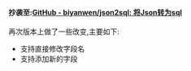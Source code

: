 #### 抄袭至:[GitHub - biyanwen/json2sql: 将Json转为sql](https://github.com/biyanwen/json2sql)

再次版本上做了一些改变,主要如下:

- 支持直接修改字段名
- 支持添加新的字段